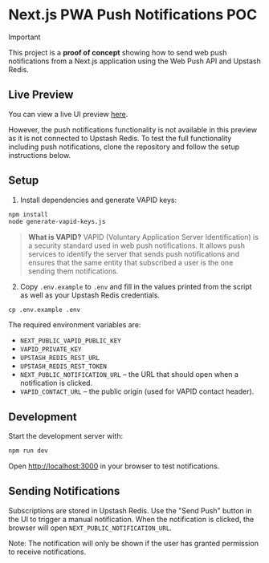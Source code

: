 # Next.js PWA Push Notifications POC

> [!IMPORTANT]
> This project is a **proof of concept** showing how to send web push notifications from a Next.js application using the Web Push API and Upstash Redis.

## Live Preview

You can view a live UI preview [here](https://nextjs-pwa-with-push-notification.vercel.app/).

However, the push notifications functionality is not available in this preview as it is not connected to Upstash Redis. To test the full functionality including push notifications, clone the repository and follow the setup instructions below.

## Setup

1. Install dependencies and generate VAPID keys:

```bash
npm install
node generate-vapid-keys.js
```

> **What is VAPID?** VAPID (Voluntary Application Server Identification) is a security standard used in web push notifications. It allows push services to identify the server that sends push notifications and ensures that the same entity that subscribed a user is the one sending them notifications.

2. Copy `.env.example` to `.env` and fill in the values printed from the script as well as your Upstash Redis credentials.

```
cp .env.example .env
```

The required environment variables are:

- `NEXT_PUBLIC_VAPID_PUBLIC_KEY`
- `VAPID_PRIVATE_KEY`
- `UPSTASH_REDIS_REST_URL`
- `UPSTASH_REDIS_REST_TOKEN`
- `NEXT_PUBLIC_NOTIFICATION_URL` – the URL that should open when a notification is clicked.
- `VAPID_CONTACT_URL` – the public origin (used for VAPID contact header).

## Development

Start the development server with:

```bash
npm run dev
```

Open <http://localhost:3000> in your browser to test notifications.

## Sending Notifications

Subscriptions are stored in Upstash Redis. Use the "Send Push" button in the UI to trigger a manual notification. When the notification is clicked, the browser will open `NEXT_PUBLIC_NOTIFICATION_URL`.

Note: The notification will only be shown if the user has granted permission to receive notifications.

